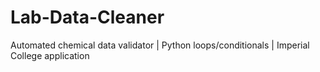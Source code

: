 # Lab-Data-Cleaner
Automated chemical data validator | Python loops/conditionals | Imperial College application
